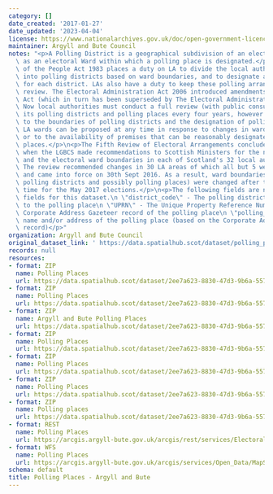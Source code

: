```yaml
---
category: []
date_created: '2017-01-27'
date_updated: '2023-04-04'
license: https://www.nationalarchives.gov.uk/doc/open-government-licence/version/3/
maintainer: Argyll and Bute Council
notes: "<p>A Polling District is a geographical subdivision of an electoral area such\
  \ as an electoral Ward within which a polling place is designated.</p>\n<p>The Representation\
  \ of the People Act 1983 places a duty on LA to divide the local authority area\
  \ into polling districts based on ward boundaries, and to designate a polling place\
  \ for each district. LAs also have a duty to keep these polling arrangements under\
  \ review. The Electoral Administration Act 2006 introduced amendments to the 1983\
  \ Act (which in turn has been superseded by The Electoral Administration Act 2013).\
  \ Now local authorities must conduct a full review (with public consultation) of\
  \ its polling districts and polling places every four years, however adjustments\
  \ to the boundaries of polling districts and the designation of polling places within\
  \ LA wards can be proposed at any time in response to changes in ward boundaries\
  \ or to the availability of premises that can be reasonably designated as polling\
  \ places.</p>\n<p>The Fifth Review of Electoral Arrangements concluded in May 2016\
  \ when the LGBCS made recommendations to Scottish Ministers for the number of Councillors\
  \ and the electoral ward boundaries in each of Scotland's 32 local authorities.\
  \ The review recommended changes in 30 LA areas of which all but 5 were accepted\
  \ and came into force on 30th Sept 2016. As a result, ward boundaries (and therefore\
  \ polling districts and possibly polling places) were changed after this date in\
  \ time for the May 2017 elections.</p>\n<p>The following fields are now MANDATORY\
  \ fields for this dataset.\n \"district_code\" - The polling district code linked\
  \ to the polling place\n \"UPRN\" - The Unique Property Reference Number for the\
  \ Corporate Address Gazeteer record of the polling place\n \"polling_place\" - The\
  \ name and/or address of the polling place (based on the Corporate Address Gazeteer\
  \ record)</p>"
organization: Argyll and Bute Council
original_dataset_link: ' https://data.spatialhub.scot/dataset/polling_places-ab'
records: null
resources:
- format: ZIP
  name: Polling Places
  url: https://data.spatialhub.scot/dataset/2ee7a623-8830-47d3-9b6a-557b0101e41c/resource/99085a7f-eac3-4634-9950-14e01c45abf3/download/kprojects2017006-spatial-hub-uploads-2017pollingplaces.zip
- format: ZIP
  name: Polling Places
  url: https://data.spatialhub.scot/dataset/2ee7a623-8830-47d3-9b6a-557b0101e41c/resource/29e8d368-50e6-4876-9c1b-a6a835ad7b3b/download/kprojects2017006-spatial-hub-uploads-2017pollingplaceupdated.zip
- format: ZIP
  name: Argyll and Bute Polling Places
  url: https://data.spatialhub.scot/dataset/2ee7a623-8830-47d3-9b6a-557b0101e41c/resource/9293e862-d321-4454-825d-4806ac1d5ff5/download/kprojects2017006-spatial-hub-uploads-2017pollingplacesv3.zip
- format: ZIP
  name: Polling Places
  url: https://data.spatialhub.scot/dataset/2ee7a623-8830-47d3-9b6a-557b0101e41c/resource/830546f8-05a3-4ae1-a7fd-d620d870a026/download/polling_places.zip
- format: ZIP
  name: Polling Places
  url: https://data.spatialhub.scot/dataset/2ee7a623-8830-47d3-9b6a-557b0101e41c/resource/36ca844d-9c0a-432e-9802-485a71eb4319/download/polling_places_201909.zip
- format: ZIP
  name: Polling Places
  url: https://data.spatialhub.scot/dataset/2ee7a623-8830-47d3-9b6a-557b0101e41c/resource/f28654f3-b91a-4adc-98c3-a5aa8f2e94d0/download/polling_places.zip
- format: ZIP
  name: Polling places
  url: https://data.spatialhub.scot/dataset/2ee7a623-8830-47d3-9b6a-557b0101e41c/resource/68523c51-19b6-4607-934e-ed6b82e44b1b/download/abc_polling_places.zip
- format: REST
  name: Polling Places
  url: https://arcgis.argyll-bute.gov.uk/arcgis/rest/services/Electoral_Boundaries_and_Masks/MapServer/16
- format: WFS
  name: Polling Places
  url: https://arcgis.argyll-bute.gov.uk/arcgis/services/Open_Data/MapServer/WFSServer?request=GetCapabilities&service=WFS
schema: default
title: Polling Places - Argyll and Bute
---
```

